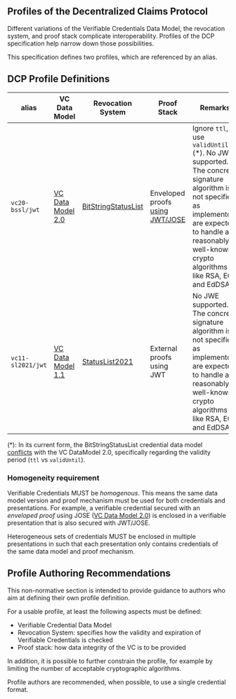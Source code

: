 ## Profiles of the Decentralized Claims Protocol

Different variations of the Verifiable Credentials Data Model, the revocation system, and proof stack
complicate interoperability. Profiles of the DCP specification help
narrow down those possibilities.

This specification defines two profiles, which are referenced by an alias.

## DCP Profile Definitions

| alias             | VC Data Model                                                | Revocation System                                                        | Proof Stack                                                                      | Remarks                                                                                                                                                                                                           |
|-------------------|--------------------------------------------------------------|--------------------------------------------------------------------------|----------------------------------------------------------------------------------|-------------------------------------------------------------------------------------------------------------------------------------------------------------------------------------------------------------------|
| `vc20-bssl/jwt`   | [VC Data Model 2.0](https://www.w3.org/TR/vc-data-model-2.0) | [BitStringStatusList](https://www.w3.org/TR/vc-bitstring-status-list/)   | Enveloped proofs [using JWT/JOSE](https://www.w3.org/TR/vc-jose-cose/#with-jose) | Ignore `ttl`, use `validUntil` (*). No JWE supported. The concrete signature algorithm is not specified, as implementors are expected to handle all reasonably well-known crypto algorithms like RSA, EC and EdDSA |
| `vc11-sl2021/jwt` | [VC Data Model 1.1](https://www.w3.org/TR/vc-data-model)     | [StatusList2021](https://www.w3.org/TR/2023/WD-vc-status-list-20230427/) | External proofs using JWT                                                        | No JWE supported. The concrete signature algorithm is not specified, as implementors are expected to handle all reasonably well-known crypto algorithms like RSA, EC and EdDSA                                    |

(*): In its current form, the BitStringStatusList credential data
model [conflicts](https://www.w3.org/TR/vc-bitstring-status-list/#bitstringstatuslistcredential) with the VC DataModel
2.0, specifically regarding the validity period (`ttl` vs `validUntil`).

### Homogeneity requirement

Verifiable Credentials MUST be _homogenous_. This means the
same data model version and proof mechanism must be used for both credentials and presentations. For example, a
verifiable credential secured with an _enveloped proof_ using
JOSE ([VC Data Model 2.0](https://www.w3.org/TR/vc-jose-cose/#with-jose)) is enclosed in a verifiable presentation 
that is also secured with JWT/JOSE.

Heterogeneous sets of credentials MUST be enclosed in multiple presentations in such that each presentation only 
contains credentials of the same data model and proof mechanism.

## Profile Authoring Recommendations

This non-normative section is intended to provide guidance to authors who aim at defining their own profile definition.

For a usable profile, at least the following aspects must be defined:

- Verifiable Credential Data Model
- Revocation System: specifies how the validity and expiration of Verifiable Credentials is checked
- Proof stack: how data integrity of the VC is to be provided

In addition, it is possible to further constrain the profile, for example by limiting the number of acceptable
cryptographic algorithms.

Profile authors are recommended, when possible, to use a single credential format.

